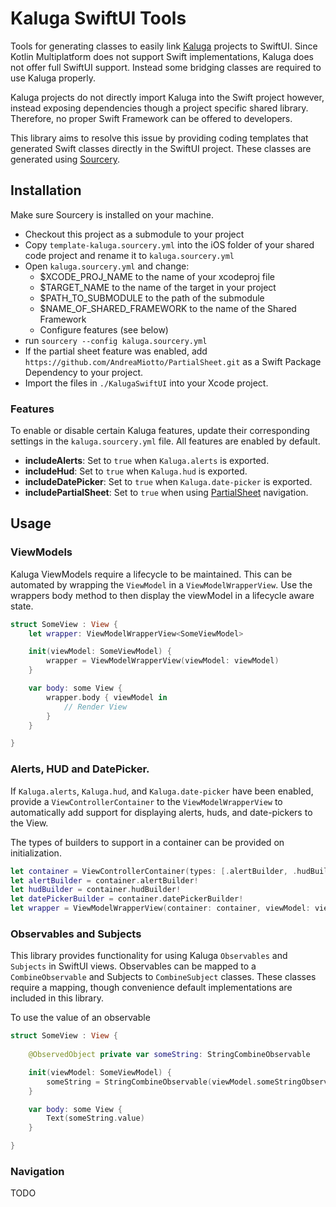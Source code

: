 # Kaluga SwiftUI Tools
Tools for generating classes to easily link [Kaluga](https://github.com/splendo/kaluga) projects to SwiftUI.
Since Kotlin Multiplatform does not support Swift implementations, Kaluga does not offer full SwiftUI support.
Instead some bridging classes are required to use Kaluga properly.

Kaluga projects do not directly import Kaluga into the Swift project however, instead exposing dependencies though a project specific shared library.
Therefore, no proper Swift Framework can be offered to developers.

This library aims to resolve this issue by providing coding templates that generated Swift classes directly in the SwiftUI project.
These classes are generated using [Sourcery](https://github.com/krzysztofzablocki/Sourcery).

## Installation
Make sure Sourcery is installed on your machine.

- Checkout this project as a submodule to your project
- Copy `template-kaluga.sourcery.yml` into the iOS folder of your shared code project and rename it to `kaluga.sourcery.yml`
- Open `kaluga.sourcery.yml` and change:
    - $XCODE_PROJ_NAME to the name of your xcodeproj file
    - $TARGET_NAME to the name of the target in your project
    - $PATH_TO_SUBMODULE to the path of the submodule
    - $NAME_OF_SHARED_FRAMEWORK to the name of the Shared Framework
    - Configure features (see below)
- run `sourcery --config kaluga.sourcery.yml`
- If the partial sheet feature was enabled, add `https://github.com/AndreaMiotto/PartialSheet.git` as a Swift Package Dependency to your project.
- Import the files in `./KalugaSwiftUI` into your Xcode project.

### Features
To enable or disable certain Kaluga features, update their corresponding settings in the `kaluga.sourcery.yml` file.
All features are enabled by default.

- __includeAlerts__: Set to `true` when `Kaluga.alerts` is exported.
- __includeHud__: Set to `true` when `Kaluga.hud` is exported.
- __includeDatePicker__: Set to `true` when `Kaluga.date-picker` is exported.
- __includePartialSheet__: Set to `true` when using [PartialSheet](https://github.com/AndreaMiotto/PartialSheet.git) navigation.

## Usage
### ViewModels
Kaluga ViewModels require a lifecycle to be maintained. This can be automated by wrapping the `ViewModel` in a `ViewModelWrapperView`.
Use the wrappers body method to then display the viewModel in a lifecycle aware state.

```swift
struct SomeView : View {
    let wrapper: ViewModelWrapperView<SomeViewModel>

    init(viewModel: SomeViewModel) {
        wrapper = ViewModelWrapperView(viewModel: viewModel)
    }

    var body: some View {
        wrapper.body { viewModel in 
            // Render View
        }
    }

}
```

### Alerts, HUD and DatePicker.
If `Kaluga.alerts`, `Kaluga.hud`, and `Kaluga.date-picker` have been enabled, provide a `ViewControllerContainer` to the `ViewModelWrapperView` to automatically add support for displaying alerts, huds, and date-pickers to the View.

The types of builders to support in a container can be provided on initialization.

```swift
let container = ViewControllerContainer(types: [.alertBuilder, .hudBuilder, .datePickerBuilder])
let alertBuilder = container.alertBuilder!
let hudBuilder = container.hudBuilder!
let datePickerBuilder = container.datePickerBuilder!
let wrapper = ViewModelWrapperView(container: container, viewModel: viewModel)
```


### Observables and Subjects
This library provides functionality for using Kaluga `Observables` and `Subjects` in SwiftUI views.
Observables can be mapped to a `CombineObservable` and Subjects to `CombineSubject` classes.
These classes require a mapping, though convenience default implementations are included in this library.

To use the value of an observable

```swift
struct SomeView : View {
	
    @ObservedObject private var someString: StringCombineObservable

    init(viewModel: SomeViewModel) {
        someString = StringCombineObservable(viewModel.someStringObservable)
    }

    var body: some View {
        Text(someString.value)
    }

}
```

### Navigation
TODO